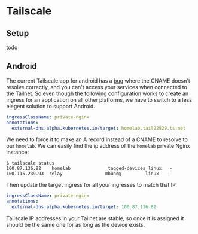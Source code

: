 # Tailscale

## Setup

todo

## Android

The current Tailscale app for android has a [bug](https://forum.tailscale.com/t/cname-aliases-to-magicdns-dont-seem-to-work-on-android/1584) where the CNAME doesn't resolve correctly, and you can't access your services when connected to the Tailnet. So even though the following configuration works to create an ingress for an application on all other platforms, we have to switch to a less elegent solution to support Android.

```yaml
ingressClassName: private-nginx
annotations:
  external-dns.alpha.kubernetes.io/target: homelab.tail22829.ts.net
```

We need to force it to make an A record instead of a CNAME to resolve to our `homelab`. We can easily find the ip address of the `homelab` private Nginx instance:

```
$ tailscale status
100.87.136.82    homelab              tagged-devices linux   -
100.115.239.93  relay                mbund@         linux   -
```

Then update the target ingress for all your ingresses to match that IP.

```yaml
ingressClassName: private-nginx
annotations:
  external-dns.alpha.kubernetes.io/target: 100.87.136.82
```

Tailscale IP addresses in your Tailnet are stable, so once it is assigned it should be the same one for as long as the device exists.
